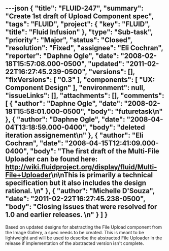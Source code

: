 ---json
{
  "title": "FLUID-247",
  "summary": "Create 1st draft of Upload Component spec",
  "tags": "FLUID",
  "project": {
    "key": "FLUID",
    "title": "Fluid Infusion"
  },
  "type": "Sub-task",
  "priority": "Major",
  "status": "Closed",
  "resolution": "Fixed",
  "assignee": "Eli Cochran",
  "reporter": "Daphne Ogle",
  "date": "2008-02-18T15:57:08.000-0500",
  "updated": "2011-02-22T16:27:45.239-0500",
  "versions": [],
  "fixVersions": [
    "0.3"
  ],
  "components": [
    "UX: Component Design"
  ],
  "environment": null,
  "issueLinks": [],
  "attachments": [],
  "comments": [
    {
      "author": "Daphne Ogle",
      "date": "2008-02-18T15:58:01.000-0500",
      "body": "futuretask\n"
    },
    {
      "author": "Daphne Ogle",
      "date": "2008-04-04T13:18:59.000-0400",
      "body": "deleted iteration assignement\n"
    },
    {
      "author": "Eli Cochran",
      "date": "2008-04-15T12:41:09.000-0400",
      "body": "The first draft of the Multi-File Uploader can be found here: <http://wiki.fluidproject.org/display/fluid/Multi-File+Uploader>\n\nThis is primarily a technical specification but it also includes the design rational.&#x20;\n"
    },
    {
      "author": "Michelle D'Souza",
      "date": "2011-02-22T16:27:45.238-0500",
      "body": "Closing issues that were resolved for 1.0 and earlier releases.&#x20;\n"
    }
  ]
}
---
Based on updated designs for abstracting the File Upload component from the Image Gallery, a spec needs to be created.   This is meant to be lightweight and will be used to describe the abstracted File Uploader in the release if implementation of the abstracted version isn't complete.

        